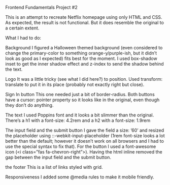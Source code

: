 Frontend Fundamentals Project #2 

This is an attempt to recreate Netflix homepage using only HTML and CSS. As expected, the result is not functional. But it does resemble the original to a certain extent.

What I had to do:

Background
I figured a Halloween themed background (even considered to change the primary-color to something orange-y/purple-ish, but it didn’t look as good as I expected) fits best for the moment.
I used box-shadow inset to get the inner shadow effect and z-index to send the shadow behind the text.

Logo
It was a little tricky (see what I did here?) to position. Used transform: translate to put it in its place (probably not exactly right but close).

Sign In button
This one needed just a bit of border-radius.
Both buttons have a cursor: pointer property so it looks like in the original, even though they don’t do anything.

The text
I used Poppins font and it looks a bit slimmer than the original.
There’s a h1 with a font-size: 4.2rem and a h2 with a font-size: 1.9rem

The input field and the submit button
I gave the field a size: ’60’ and resized the placeholder using
::-webkit-input-placeholder (1rem font-size looks a lot better than the default; however it doesn’t work on all browsers and I had to use the special syntax to fix that).
For the button I used a font-awesome icon
(<i class=”fas fa-chevron-right”></i>).
Having the html inline removed the gap between the input field and the submit button.

the footer
This is a list of links styled with grid.

Responsiveness
I added some @media rules to make it mobile friendly.


